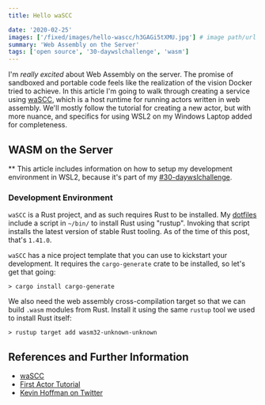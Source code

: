 ```yaml
---
title: Hello waSCC

date: '2020-02-25'
images: ['/fixed/images/hello-wascc/h3GAGi5tXMU.jpg'] # image path/url
summary: 'Web Assembly on the Server'
tags: ['open source', '30-daywslchallenge', 'wasm']
---
```


I'm _really excited_ about Web Assembly on the server. The promise of sandboxed and portable code feels like the realization of the vision Docker tried to achieve. In this article I'm going to walk through creating a service using [waSCC](https://wascc.dev/), which is a host runtime for running actors written in web assembly. We'll mostly follow the tutorial for creating a new actor, but with more nuance, and specifics for using WSL2 on my Windows Laptop added for completeness.

## WASM on the Server

\*\* This article includes information on how to setup my development environment in WSL2, because it's part of my [#30-daywslchallenge](/windows-for-open-source-development).

### Development Environment

`waSCC` is a Rust project, and as such requires Rust to be installed. My [dotfiles](https://github.com/bketelsen/dotfiles/blob/master/bin/setup/executable_rust.sh) include a script in `~/bin/` to install Rust using "rustup". Invoking that script installs the latest version of stable Rust tooling. As of the time of this post, that's `1.41.0`.

`waSCC` has a nice project template that you can use to kickstart your development. It requires the `cargo-generate` crate to be installed, so let's get that going:

```
> cargo install cargo-generate
```

We also need the web assembly cross-compilation target so that we can build `.wasm` modules from Rust. Install it using the same `rustup` tool we used to install Rust itself:

```
> rustup target add wasm32-unknown-unknown
```

## References and Further Information

- [waSCC](https://wascc.dev)
- [First Actor Tutorial](https://wascc.dev/tutorials/first-actor/)
- [Kevin Hoffman on Twitter](https://twitter.com/kevinhoffman)
